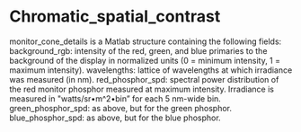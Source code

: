 # Chromatic_spatial_contrast

monitor_cone_details is a Matlab structure containing the following fields:
    background_rgb: intensity of the red, green, and blue primaries to the background of the display in normalized units (0 = minimum intensity, 1 = maximum intensity).
    wavelengths: lattice of wavelengths at which irradiance was measured (in nm).
    red_phosphor_spd: spectral power distribution of the red monitor phosphor measured at maximum intensity. Irradiance is measured in "watts/sr•m^2•bin” for each 5 nm-wide bin.
    green_phosphor_spd: as above, but for the green phosphor.
    blue_phosphor_spd: as above, but for the blue phosphor.
